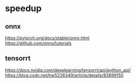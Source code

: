 # speedup
## onnx
https://pytorch.org/docs/stable/onnx.html  
https://github.com/onnx/tutorials

## tensorrt
https://docs.nvidia.com/deeplearning/tensorrt/api/python_api/
https://blog.csdn.net/hw5226349/article/details/83899150
